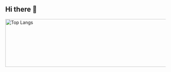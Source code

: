 ## Hi there 👋

<!--
**FatRicePaddyyyy/FatRicePaddyyyy** is a ✨ _special_ ✨ repository because its `README.md` (this file) appears on your GitHub profile.

Here are some ideas to get you started:

- 🔭 I’m currently working on ...
- 🌱 I’m currently learning ...
- 👯 I’m looking to collaborate on ...
- 🤔 I’m looking for help with ...
- 💬 Ask me about ...
- 📫 How to reach me: ...
- 😄 Pronouns: ...
- ⚡ Fun fact: ...
-->

<img alt="Top Langs" height="150px" width="20000px" src="https://github-readme-stats.vercel.app/api/top-langs/?username=FatRicePaddyyyy&layout=compact&count_private=true&show_icons=true&theme=tokyonight" />

